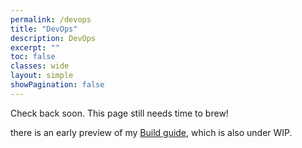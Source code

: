 ```yaml
---
permalink: /devops
title: "DevOps"
description: DevOps
excerpt: ""
toc: false
classes: wide
layout: simple
showPagination: false
---
```


Check back soon. This page still needs time to brew!

there is an early preview of my [Build guide](./build), which is also under WIP. 